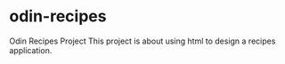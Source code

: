# odin-recipes
Odin Recipes Project
This project is about using html to design a recipes application.